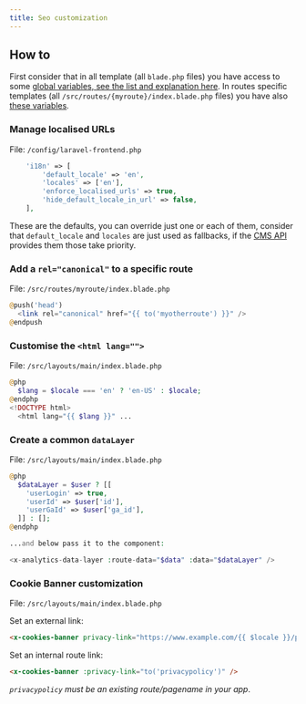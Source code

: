```yaml
---
title: Seo customization
---
```


## How to

First consider that in all template (all `blade.php` files) you have access to some [global variables, see the list and explanation here](../laravel-frontend/App.md#app-composer). In routes specific templates (all `/src/routes/{myroute}/index.blade.php` files) you have also [these variables](../laravel-frontend/App.md#app-composer#routes-base-controller).

### Manage localised URLs

File: `/config/laravel-frontend.php`

```php
    'i18n' => [
        'default_locale' => 'en',
        'locales' => ['en'],
        'enforce_localised_urls' => true,
        'hide_default_locale_in_url' => false,
    ],
```

These are the defaults, you can override just one or each of them, consider that `default_locale` and `locales` are just used as fallbacks, if the [CMS API](../laravel-frontend/Cms.md) provides them those take priority.

### Add a `rel="canonical"` to a specific route

File: `/src/routes/myroute/index.blade.php`

```php
@push('head')
  <link rel="canonical" href="{{ to('myotherroute') }}" />
@endpush
```

### Customise the `<html lang="">`

File: `/src/layouts/main/index.blade.php`

```php
@php
  $lang = $locale === 'en' ? 'en-US' : $locale;
@endphp
<!DOCTYPE html>
  <html lang="{{ $lang }}" ...
```

### Create a common `dataLayer`

File: `/src/layouts/main/index.blade.php`

```php
@php
  $dataLayer = $user ? [[
    'userLogin' => true,
    'userId' => $user['id'],
    'userGaId' => $user['ga_id'],
  ]] : [];
@endphp

...and below pass it to the component:

<x-analytics-data-layer :route-data="$data" :data="$dataLayer" />
```

### Cookie Banner customization

File: `/src/layouts/main/index.blade.php`

Set an external link:

```html
<x-cookies-banner privacy-link="https://www.example.com/{{ $locale }}/privacy-policy/" />
```

Set an internal route link:

```html
<x-cookies-banner :privacy-link="to('privacypolicy')" />
```

_`privacypolicy` must be an existing route/pagename in your app_.
